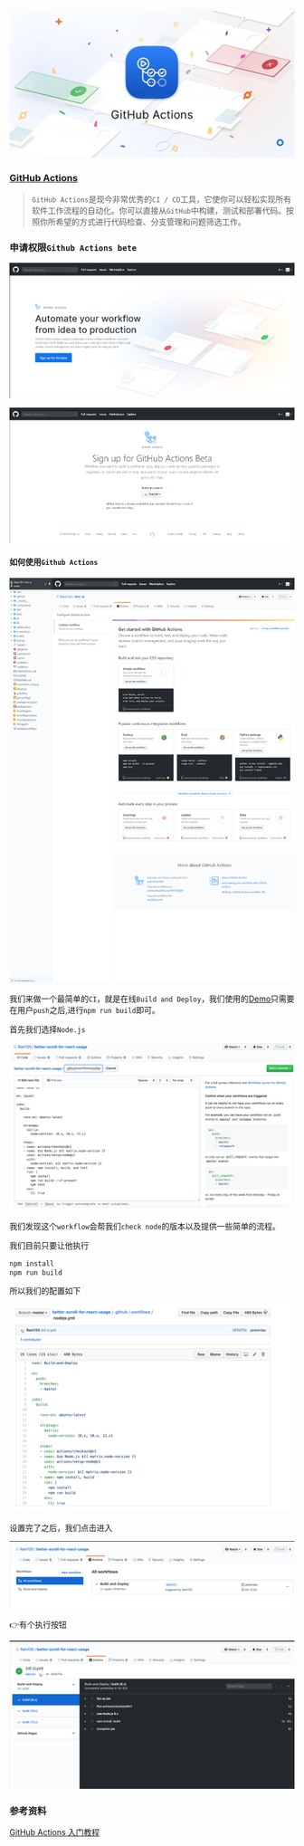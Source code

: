 ![github-actions.jpg](./images/github-actions.jpg)

### [GitHub Actions](https://github.com/features/actions)

> `GitHub Actions`是现今非常优秀的`CI / CD`工具，它使你可以轻松实现所有软件工作流程的自动化。你可以直接从`GitHub`中构建，测试和部署代码。按照你所希望的方式进行代码检查、分支管理和问题筛选工作。

### 申请权限`Github Actions bete`

![sign-for-git-actions-bate.png](./images/sign-for-git-actions-bate.png)

![enabled-git-actions-bate.png](./images/enabled-git-actions-bate.png)

#### 如何使用`Github Actions`

![git-actions](./images/git-actions.png)

我们来做一个最简单的`CI`，就是在线`Build and Deploy`，我们使用的[Demo](https://github.com/Rain120/better-scroll-for-react-usage)只需要在用户`push`之后,进行`npm run build`即可。

首先我们选择`Node.js`

![set_node_yml.png](./images/set_node_yml.png)

我们发现这个`workflow`会帮我们`check node`的版本以及提供一些简单的流程。

我们目前只要让他执行

```shell
npm install
npm run build
```

所以我们的配置如下

![nodejs_yml.png](./images/nodejs_yml.png)

设置完了之后，我们点击进入

![workflow.png](./images/workflow.png)

👉有个执行按钮

![run_yml.png](./images/run_yml.png)

### 参考资料

[GitHub Actions 入门教程](http://www.ruanyifeng.com/blog/2019/09/getting-started-with-github-actions.html)

